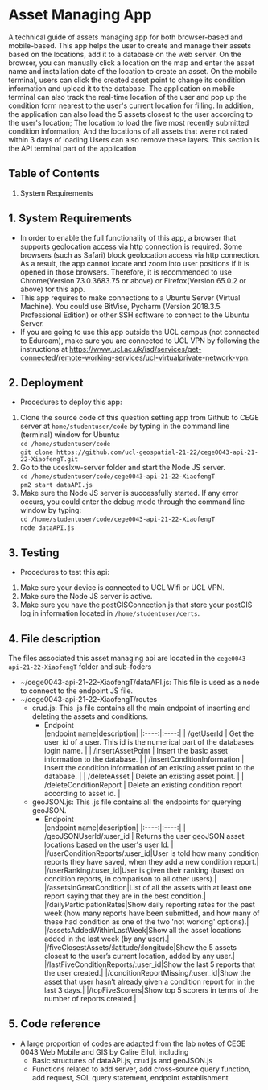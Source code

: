 # Asset Managing App

A technical guide of assets managing app for both browser-based and mobile-based. This app helps the user to create and manage their assets based on the locations, add it to a database on the web server. On the browser, you can manually click a location on the map and enter the asset name and installation date of the location to create an asset. On the mobile terminal, users can click the created asset point to change its condition information and upload it to the database. The application on mobile terminal can also track the real-time location of the user and pop up the condition form nearest to the user's current location for filling. In addition, the application can also load the 5 assets closest to the user according to the user's location; The location to load the five most recently submitted condition information; And the locations of all assets that were not rated within 3 days of loading.Users can also remove these layers. This section is the API terminal part of the application

## Table of Contents

1. System Requirements


## 1. System Requirements

* In order to enable the full functionality of this app, a browser that supports geolocation access via http connection is required. Some browsers (such as Safari) block geolocation access via http connection. As a result, the app cannot locate and zoom into user positions if it is opened in those browsers. Therefore, it is recommended to use Chrome(Version 73.0.3683.75 or above) or Firefox(Version 65.0.2 or above) for this app.
* This app requires to make connections to a Ubuntu Server (Virtual Machine). You could use BitVise, Pycharm (Version 2018.3.5 Professional Edition) or other SSH software to connect to the Ubuntu Server.
* If you are going to use this app outside the UCL campus (not connected to Eduroam), make sure you are connected to UCL VPN by following the instructions at https://www.ucl.ac.uk/isd/services/get-connected/remote-working-services/ucl-virtualprivate-network-vpn.

## 2. Deployment

* Procedures to deploy this app:
1. Clone the source code of this question setting app from Github to CEGE server at `home/studentuser/code` by typing in the command line (terminal) window for Ubuntu:</br>
`cd /home/studentuser/code`</br>
`git clone https://github.com/ucl-geospatial-21-22/cege0043-api-21-22-XiaofengT.git`</br>
3. Go to the uceslxw-server folder and start the Node JS server.</br>
`cd /home/studentuser/code/cege0043-api-21-22-XiaofengT`</br>
`pm2 start dataAPI.js`</br>
4. Make sure the Node JS server is successfully started. If any error occurs, you could enter the debug mode through the command line window by typing: </br>
`cd /home/studentuser/code/cege0043-api-21-22-XiaofengT`</br>
`node dataAPI.js`</br>

## 3. Testing

* Procedures to test this api:
1. Make sure your device is connected to UCL Wifi or UCL VPN.
2. Make sure the Node JS server is active.
3. Make sure you have the postGISConnection.js that store your postGIS log in information located in `/home/studentuser/certs`.

## 4. File description

The files associated this asset managing api are located in the `cege0043-api-21-22-XiaofengT` folder and sub-foders
- ~/cege0043-api-21-22-XiaofengT/dataAPI.js: This file is used as a node to connect to the endpoint JS file.
- ~/cege0043-api-21-22-XiaofengT/routes
	- crud.js: This .js file contains all the main endpoint of inserting and deleting the assets and conditions.
		- Endpoint</br>
|endpoint name|description|
|:----:|:----:|
| /getUserId | Get the user_id of a user. This id is the numerical part of the databases login name. |
| /insertAssetPoint | Insert the basic asset information to the database. |
| /insertConditionInformation | Insert the condition information of an existing asset point to the database. |
| /deleteAsset | Delete an existing asset point. |
| /deleteConditionReport | Delete an existing condition report according to asset id. |
	- geoJSON.js: This .js file contains all the endpoints for querying geoJSON.
		- Endpoint</br>
		|endpoint name|description|
		|:----:|:----:|
		| /geoJSONUserId/:user_id | Returns the user geoJSON asset locations based on the user's user Id. |
		|/userConditionReports/:user_id|User is told how many condition reports they have saved, when they add a new condition report.|
		|/userRanking/:user_id|User is given their ranking (based on condition reports, in comparison to all other users).|
		|/assetsInGreatCondition|List of all the assets with at least one report saying that they are in the best condition.|
		|/dailyParticipationRates|Show daily reporting rates for the past week (how many reports have been submitted, and how many of these had condition as one of the two 'not working' options).|
		|/assetsAddedWithinLastWeek|Show all the asset locations added in the last week (by any user).|
		|/fiveClosestAssets/:latitude/:longitude|Show the 5 assets closest to the user’s current location, added by any user.|
		|/lastFiveConditionReports/:user_id|Show the last 5 reports that the user created.|
		|/conditionReportMissing/:user_id|Show the asset that user hasn’t already given a condition report for in the last 3 days.|
		|/topFiveScorers|Show top 5 scorers in terms of the number of reports created.|

## 5. Code reference

- A large proportion of codes are adapted from the lab notes of CEGE 0043 Web Mobile and GIS by Calire Ellul, including
	- Basic structures of dataAPI.js, crud.js and geoJSON.js
	- Functions related to add server, add cross-source query function, add request, SQL query statement, endpoint establishment